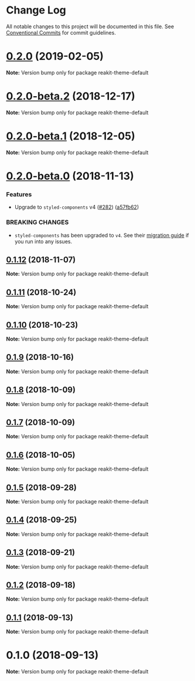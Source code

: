# Change Log

All notable changes to this project will be documented in this file.
See [Conventional Commits](https://conventionalcommits.org) for commit guidelines.

# [0.2.0](https://github.com/reakit/reakit/tree/master/packages/reakit-theme-default/compare/reakit-theme-default@0.2.0-beta.2...reakit-theme-default@0.2.0) (2019-02-05)

**Note:** Version bump only for package reakit-theme-default





# [0.2.0-beta.2](https://github.com/reakit/reakit/tree/master/packages/reakit-theme-default/compare/reakit-theme-default@0.2.0-beta.1...reakit-theme-default@0.2.0-beta.2) (2018-12-17)

**Note:** Version bump only for package reakit-theme-default





# [0.2.0-beta.1](https://github.com/reakit/reakit/tree/master/packages/reakit-theme-default/compare/reakit-theme-default@0.2.0-beta.0...reakit-theme-default@0.2.0-beta.1) (2018-12-05)

**Note:** Version bump only for package reakit-theme-default





# [0.2.0-beta.0](https://github.com/reakit/reakit/tree/master/packages/reakit-theme-default/compare/reakit-theme-default@0.1.12...reakit-theme-default@0.2.0-beta.0) (2018-11-13)


### Features

* Upgrade to `styled-components` v4 ([#282](https://github.com/reakit/reakit/tree/master/packages/reakit-theme-default/issues/282)) ([a57fb62](https://github.com/reakit/reakit/tree/master/packages/reakit-theme-default/commit/a57fb62))


### BREAKING CHANGES

* `styled-components` has been upgraded to `v4`. See their [migration guide](https://www.styled-components.com/docs/faqs#what-do-i-need-to-do-to-migrate-to-v4) if you run into any issues.





## [0.1.12](https://github.com/reakit/reakit/tree/master/packages/reakit-theme-default/compare/reakit-theme-default@0.1.11...reakit-theme-default@0.1.12) (2018-11-07)

**Note:** Version bump only for package reakit-theme-default





## [0.1.11](https://github.com/reakit/reakit/tree/master/packages/reakit-theme-default/compare/reakit-theme-default@0.1.10...reakit-theme-default@0.1.11) (2018-10-24)

**Note:** Version bump only for package reakit-theme-default





## [0.1.10](https://github.com/reakit/reakit/tree/master/packages/reakit-theme-default/compare/reakit-theme-default@0.1.9...reakit-theme-default@0.1.10) (2018-10-23)

**Note:** Version bump only for package reakit-theme-default





## [0.1.9](https://github.com/reakit/reakit/tree/master/packages/reakit-theme-default/compare/reakit-theme-default@0.1.8...reakit-theme-default@0.1.9) (2018-10-16)

**Note:** Version bump only for package reakit-theme-default





## [0.1.8](https://github.com/reakit/reakit/tree/master/packages/reakit-theme-default/compare/reakit-theme-default@0.1.7...reakit-theme-default@0.1.8) (2018-10-09)

**Note:** Version bump only for package reakit-theme-default





## [0.1.7](https://github.com/reakit/reakit/tree/master/packages/reakit-theme-default/compare/reakit-theme-default@0.1.6...reakit-theme-default@0.1.7) (2018-10-09)

**Note:** Version bump only for package reakit-theme-default





## [0.1.6](https://github.com/reakit/reakit/tree/master/packages/reakit-theme-default/compare/reakit-theme-default@0.1.5...reakit-theme-default@0.1.6) (2018-10-05)

**Note:** Version bump only for package reakit-theme-default





<a name="0.1.5"></a>
## [0.1.5](https://github.com/reakit/reakit/tree/master/packages/reakit-theme-default/compare/reakit-theme-default@0.1.4...reakit-theme-default@0.1.5) (2018-09-28)

**Note:** Version bump only for package reakit-theme-default





<a name="0.1.4"></a>
## [0.1.4](https://github.com/reakit/reakit/tree/master/packages/reakit-theme-default/compare/reakit-theme-default@0.1.3...reakit-theme-default@0.1.4) (2018-09-25)

**Note:** Version bump only for package reakit-theme-default





<a name="0.1.3"></a>
## [0.1.3](https://github.com/reakit/reakit/tree/master/packages/reakit-theme-default/compare/reakit-theme-default@0.1.2...reakit-theme-default@0.1.3) (2018-09-21)

**Note:** Version bump only for package reakit-theme-default





<a name="0.1.2"></a>
## [0.1.2](https://github.com/reakit/reakit/tree/master/packages/reakit-theme-default/compare/reakit-theme-default@0.1.1...reakit-theme-default@0.1.2) (2018-09-18)

**Note:** Version bump only for package reakit-theme-default





<a name="0.1.1"></a>
## [0.1.1](https://github.com/reakit/reakit/tree/master/packages/reakit-theme-default/compare/reakit-theme-default@0.1.0...reakit-theme-default@0.1.1) (2018-09-13)

**Note:** Version bump only for package reakit-theme-default





<a name="0.1.0"></a>
# 0.1.0 (2018-09-13)

**Note:** Version bump only for package reakit-theme-default
